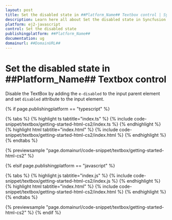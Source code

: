```yaml
---
layout: post
title: Set the disabled state in ##Platform_Name## Textbox control | Syncfusion
description: Learn here all about Set the disabled state in Syncfusion ##Platform_Name## Textbox control of Syncfusion Essential JS 2 and more.
platform: ej2-javascript
control: Set the disabled state 
publishingplatform: ##Platform_Name##
documentation: ug
domainurl: ##DomainURL##
---
```


# Set the disabled state in ##Platform_Name## Textbox control

Disable the TextBox by adding the `e-disabled` to the input parent element and set `disabled` attribute to the input element.

{% if page.publishingplatform == "typescript" %}

 {% tabs %}
{% highlight ts tabtitle="index.ts" %}
{% include code-snippet/textbox/getting-started-html-cs2/index.ts %}
{% endhighlight %}
{% highlight html tabtitle="index.html" %}
{% include code-snippet/textbox/getting-started-html-cs2/index.html %}
{% endhighlight %}
{% endtabs %}
        
{% previewsample "page.domainurl/code-snippet/textbox/getting-started-html-cs2" %}

{% elsif page.publishingplatform == "javascript" %}

{% tabs %}
{% highlight js tabtitle="index.js" %}
{% include code-snippet/textbox/getting-started-html-cs2/index.js %}
{% endhighlight %}
{% highlight html tabtitle="index.html" %}
{% include code-snippet/textbox/getting-started-html-cs2/index.html %}
{% endhighlight %}
{% endtabs %}

{% previewsample "page.domainurl/code-snippet/textbox/getting-started-html-cs2" %}
{% endif %}